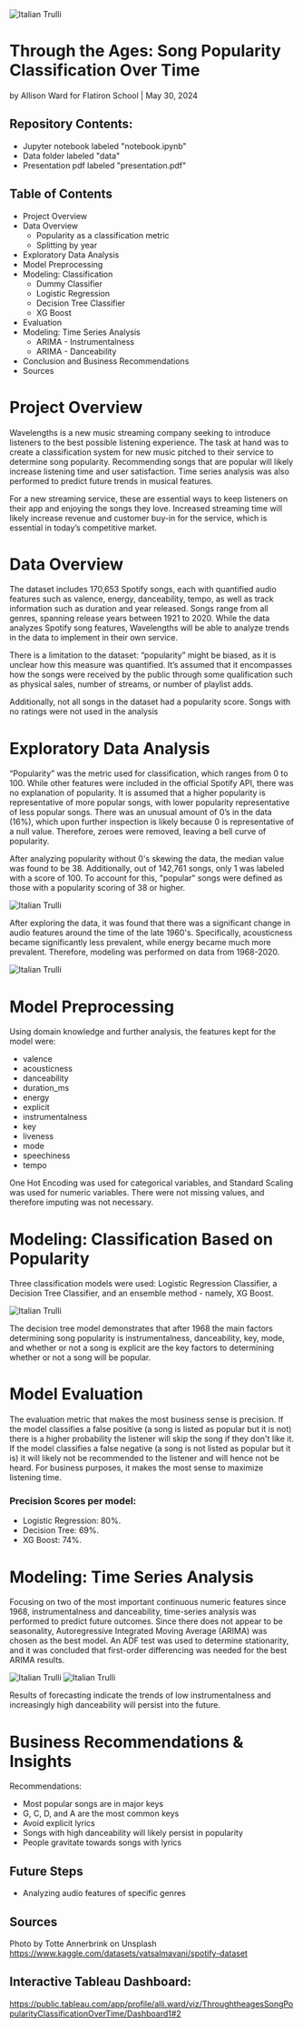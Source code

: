 <img src="images/totte-annerbrink-9wf56lZwOng-unsplash.jpg" alt="Italian Trulli">

# Through the Ages: Song Popularity Classification Over Time 

by Allison Ward for Flatiron School | May 30, 2024

## Repository Contents:
- Jupyter notebook labeled "notebook.ipynb"
- Data folder labeled "data"
- Presentation pdf labeled "presentation.pdf"

## Table of Contents
- Project Overview
- Data Overview
    - Popularity as a classification metric
    - Splitting by year
- Exploratory Data Analysis
- Model Preprocessing
- Modeling: Classification
    - Dummy Classifier
    - Logistic Regression
    - Decision Tree Classifier
    - XG Boost
- Evaluation
- Modeling: Time Series Analysis
    - ARIMA - Instrumentalness
    - ARIMA - Danceability
- Conclusion and Business Recommendations
- Sources

# Project Overview
Wavelengths is a new music streaming company seeking to introduce listeners to the best possible listening experience. The task at hand was to create a classification system for new music pitched to their service to determine song popularity. Recommending songs that are popular will likely increase listening time and user satisfaction. Time series analysis was also performed to predict future trends in musical features.

 For a new streaming service, these are essential ways to keep listeners on their app and enjoying the songs they love. Increased streaming time will likely increase revenue and customer buy-in for the service, which is essential in today’s competitive market. 

# Data Overview

The dataset includes 170,653 Spotify songs, each with quantified audio features such as valence, energy, danceability, tempo, as well as track information such as duration and year released. Songs range from all genres, spanning release years between 1921 to 2020. While the data analyzes Spotify song features, Wavelengths will be able to analyze trends in the data to implement in their own service. 

There is a limitation to the dataset: “popularity” might be biased, as it is unclear how this measure was quantified. It’s assumed that it encompasses how the songs were received by the public through some qualification such as physical sales, number of streams, or number of playlist adds. 

Additionally, not all songs in the dataset had a popularity score. Songs with no ratings were not used in the analysis
 

# Exploratory Data Analysis

“Popularity” was the metric used for classification, which ranges from 0 to 100. While other features were included in the official Spotify API, there was no explanation of popularity. It is assumed that a higher popularity is representative of more popular songs, with lower popularity representative of less popular songs. There was an unusual amount of 0’s in the data (16%), which upon further inspection is likely because 0 is representative of a null value. Therefore, zeroes were removed, leaving a bell curve of popularity. 

After analyzing popularity without 0's skewing the data, the median value was found to be 38. Additionally, out of 142,761 songs, only 1 was labeled with a score of 100. To account for this, "popular" songs were defined as those with a popularity scoring of 38 or higher. 

<img src="images/popularity.jpg" alt="Italian Trulli">

After exploring the data, it was found that there was a significant change in audio features around the time of the late 1960's. Specifically, acousticness became significantly less prevalent, while energy became much more prevalent. Therefore, modeling was performed on data from 1968-2020.

<img src="images/all_features_1921_2020.jpg" alt="Italian Trulli">

# Model Preprocessing
Using domain knowledge and further analysis, the features kept for the model were:
- valence
- acousticness
- danceability
- duration_ms
- energy
- explicit
- instrumentalness
- key
- liveness
- mode
- speechiness
- tempo  

One Hot Encoding was used for categorical variables, and Standard Scaling was used for numeric variables. There were not missing values, and therefore imputing was not necessary.


# Modeling: Classification Based on Popularity

Three classification models were used: Logistic Regression Classifier, a Decision Tree Classifier, and an ensemble method - namely, XG Boost. 

<img src="images/dt.jpg" alt="Italian Trulli">

The decision tree model demonstrates that after 1968 the main factors determining song popularity is instrumentalness, danceability, key, mode, and whether or not a song is explicit are the key factors to determining whether or not a song will be popular. 

# Model Evaluation

The evaluation metric that makes the most business sense is precision. If the model classifies a false positive (a song is listed as popular but it is not) there is a higher probability the listener will skip the song if they don't like it. If the model classifies a false negative (a song is not listed as popular but it is) it will likely not be recommended to the listener and will hence not be heard. For business purposes, it makes the most sense to maximize listening time.

### Precision Scores per model:
- Logistic Regression: 80%.
- Decision Tree: 69%.
- XG Boost: 74%.

# Modeling: Time Series Analysis

Focusing on two of the most important continuous numeric features since 1968, instrumentalness and danceability, time-series analysis was performed to predict future outcomes. Since there does not appear to be seasonality, Autoregressive Integrated Moving Average (ARIMA) was chosen as the best model. An ADF test was used to determine stationarity, and it was concluded that first-order differencing was needed for the best ARIMA results.

<img src="images/arima_instrum.jpg" alt="Italian Trulli">
<img src="images/arima_dance.jpg" alt="Italian Trulli">

Results of forecasting indicate the trends of low instrumentalness and increasingly high danceability will persist into the future. 

# Business Recommendations & Insights

Recommendations:
- Most popular songs are in major keys
- G, C, D, and A are the most common keys
- Avoid explicit lyrics
- Songs with high danceability will likely persist in popularity
- People gravitate towards songs with lyrics


## Future Steps
- Analyzing audio features of specific genres


## Sources
Photo by Totte Annerbrink on Unsplash
 https://www.kaggle.com/datasets/vatsalmavani/spotify-dataset

 ## Interactive Tableau Dashboard: 
 https://public.tableau.com/app/profile/alli.ward/viz/ThroughtheagesSongPopularityClassificationOverTime/Dashboard1#2 
